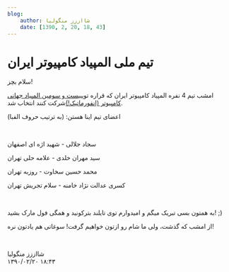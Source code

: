 ```yaml
---
blog:
    author: شااززز منگولیا
    date: [1390, 2, 20, 18, 43]
---
```

# تیم ملی المپیاد کامپیوتر ایران

<div class="cnt">
سلام بچز!<p>امشب تیم 4 نفره المپیاد کامپیوتر ایران که قراره توی<a href="http://ioi2011.or.th/" target="_blank">بیست و سومین المپیاد جهانی کامپیوتر (انفورماتیک!)</a>شرکت کنند انتخاب شد.</p>
<p>اعضای تیم اینا هستن: (به ترتیب حروف الفبا)</p>
<p><br/></p>
<p>سجاد جلالی - شهید اژه ای اصفهان</p>
<p>سید مهران خلدی - علامه حلی تهران</p>
<p>محمد حسین سخاوت - روزبه تهران</p>
<p>کسری عدالت نژاد خامنه - سلام تجریش تهران</p>
<p><br/></p>
<p>به همتون بسی تبریک میگم و امیدوارم توی تایلند بترکونید و همگی فول مارک بشید! ;) </p>
<p>از امشب که گذشت، ولی ما شام رو ازتون خواهیم گرفت! سوغاتی هم یادتون نره!</p>
<p><br/></p>
</div>

<div class="blog-info">
    <div class="blog-author">شااززز منگولیا</div>
    <div class="blog-date">۱۳۹۰/۰۲/۲۰ ۱۸:۴۳</div>
</div>

